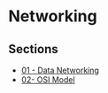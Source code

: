 # Networking

## Sections
- [01 - Data Networking](docs/01-Data-Networking.md)
- [02- OSI Model](docs/02-OSI-Model.md)
